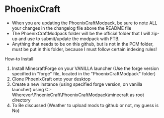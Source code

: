 PhoenixCraft
============
- When you are updating the PhoenixCraftModpack, be sure to note ALL your changes in the changelog file above the README file
- The PhoenixCraftModpack folder will be the official folder that I will zip-up and use to submit/update the modpack with FTB.
- Anything that needs to be on this github, but is not in the PCM folder, must be put in this folder, because I must follow certain indexing rules!


How-to Install

1. Install MinecraftForge on your VANILLA launcher (Use the forge version specified in "forge" file, located in the "PhoenixCraftModpack" folder)
2. Clone PhoenixCraft onto your desktop
3. Create a new instance (using specified forge version, on vanilla launcher) using C:\-Wherever\PhoenixCraft\PhoenixCraftModpack\minecraft as root directory
4. To Be discussed (Weather to upload mods to github or not, my guess is No)

